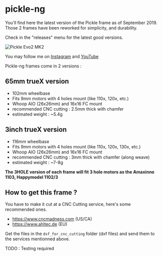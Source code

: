 # pickle-ng

You'll find here the latest version of the Pickle frame as of September 2019. Those 2 frames have been reworked for simplicity, and durability.

Check in the "releases" menu for the latest good versions.

![Pickle Evo2 MK2](https://github.com/ledroneclub/pickle-ng_frame/blob/master/gfx/render2.png)

You may follow me on [Instagram](https://www.instagram.com/ledrone.club/) and [YouTube](https://www.youtube.com/channel/UCapTPmZgBj52TmWORFjEoqg)

Pickle-ng frames come in 2 versions :

## 65mm trueX version

* 102mm wheelbase
* Fits 9mm motors with 4 holes mount (like 110x, 120x, etc.)
* Whoop AIO (26x26mm) and 16x16 FC mount
* recommended CNC cutting : 2.5mm thick with chamfer
* estimated weight : ~5.4g


## 3inch trueX version 

* 116mm wheelbase
* Fits 9mm motors with 4 holes mount (like 110x, 120x, 130x, etc.)
* Whoop AIO (26x26mm) and 16x16 FC mount
* recommended CNC cutting : 3mm thick with chamfer (along weave)
* estimated weight : ~7-8g

**The 3HOLE version of each frame will fit 3 hole motors as the Amaxinno 1103, Happymodel 1102/3**

## How to get this frame ?

You have to make it cut at a CNC Cutting service, here's some recommended ones.

* https://www.cncmadness.com (US/CA)
* https://www.ahltec.de (EU)

Get the files in the ```dxf_for_cnc_cutting``` folder (dxf files) and send them to the services mentionned above.


TODO : Testing required
